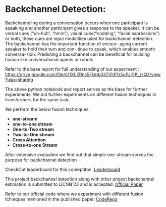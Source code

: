 # Backchannel Detection:

Backchanneling during a conversation occurs when
one participant is speaking and another participant
gives a response to the speaker. It can be verbal
cues (“uh-huh”, “hmm”), visual cues(“nodding”,
“facial expressions”) or both, these cues are input
modalities used for backchannel detection. The
backchannel has the important function of encour-
aging current speaker to hold their turn and con-
tinue to speak, which enables smooth conversa-
tion. Predicting a backchannel can be beneficial
for building human like conversational agents or
robots

Refer to the base report for full understanding of our experiment : https://drive.google.com/file/d/1XLZRns5FUpb33731iPfz5u1UrFK_jzQ2/view?usp=sharing

The above python notebook and report serves as the base for further experiments. We did further experiments on different fusion techniques in transformers for the same task.

We perform the below fusion techniques:

- **one-stream**
- **one-to-one stream**
- **One-to-Two stream**
- **Two-to-One stream**
- **Cross Attention**
- **Cross-to-one Stream**


After extensive evaluation we find out that simple one-stream serves the purpose for backchannel detection

CheckOut leaderboard for this comeptiton. [Leaderboard](https://multimediate-challenge.org/leaderboards/leaderboard_backchannel/)

This project backchannel detection along with other project backchannel estimation is submitted to IJCNN'23 and is accepted. [Official Paper](https://arxiv.org/abs/2306.01656)

Refer to our official code where we experiment with different fusion tchniques menioned in the published paper. [CodeRepo](https://git.opendfki.de/body_language/ijcnn23-backchannel-detection)
